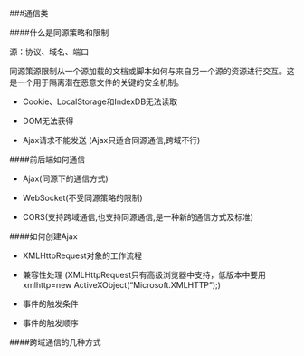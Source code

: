 ###通信类

####什么是同源策略和限制

源：协议、域名、端口

同源策源限制从一个源加载的文档或脚本如何与来自另一个源的资源进行交互。这是一个用于隔离潜在恶意文件的关键的安全机制。 

* Cookie、LocalStorage和IndexDB无法读取 

* DOM无法获得 

* Ajax请求不能发送 (Ajax只适合同源通信,跨域不行)


####前后端如何通信

* Ajax(同源下的通信方式)

* WebSocket(不受同源策略的限制)

* CORS(支持跨域通信,也支持同源通信,是一种新的通信方式及标准)

####如何创建Ajax

* XMLHttpRequest对象的工作流程

* 兼容性处理
(XMLHttpRequest只有高级浏览器中支持，低版本中要用xmlhttp=new ActiveXObject(“Microsoft.XMLHTTP”);)

* 事件的触发条件

* 事件的触发顺序


####跨域通信的几种方式
